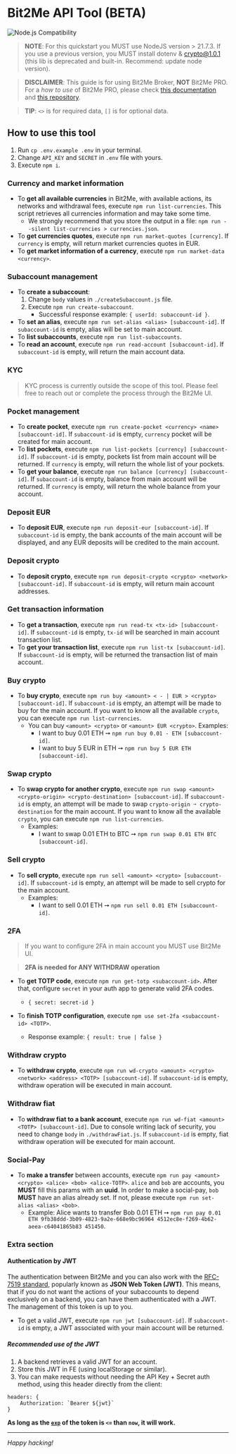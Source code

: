 # Bit2Me API Tool (BETA)

![Node.js Compatibility](https://img.shields.io/badge/Node.js-%3E%3D%2021.7.3-brightgreen)

> **NOTE**: For this quickstart you MUST use NodeJS version > 21.7.3. If you use a previous version, you MUST install dotenv & crypto@1.0.1 (this lib is deprecated and built-in. Recommend: update node version).

> **DISCLAIMER**: This guide is for using Bit2Me Broker, **NOT** Bit2Me PRO. For a _how to use_ of Bit2Me PRO, please check [this documentation](https://api.bit2me.com/trading-spot-rest) and [this repository](https://github.com/bit2me-devs/trading-spot-samples).

> **TIP**: `<>` is for required data, `[]` is for optional data.

## How to use this tool
1. Run `cp .env.example .env` in your terminal.
2. Change `API_KEY` and `SECRET` in `.env` file with yours.
3. Execute `npm i`.

### Currency and market information
- To **get all available currencies** in Bit2Me, with available actions, its networks and withdrawal fees, execute `npm run list-currencies`. This script retrieves all currencies information and may take some time.
    - We strongly recommend that you store the output in a file: `npm run --silent list-currencies > currencies.json`.
- To **get currencies quotes**, execute `npm run market-quotes [currency]`. If `currency` is empty, will return market currencies quotes in EUR.
- To **get market information of a currency**, execute `npm run market-data <currency>`.

### Subaccount management
- To **create a subaccount**:
    1. Change `body` values in `./createSubaccount.js` file.
    2. Execute `npm run create-subaccount`.
        - Successful response example: `{ userId: subaccount-id }`.
- To **set an alias**, execute `npm run set-alias <alias> [subaccount-id]`. If `subaccount-id` is empty, alias will be set to main account.
- To **list subaccounts**, execute `npm run list-subaccounts`.
- To **read an account**, execute `npm run read-account [subaccount-id]`. If `subaccount-id` is empty, will return the main account data.

### KYC
> KYC process is currently outside the scope of this tool. Please feel free to reach out or complete the process through the Bit2Me UI.

### Pocket management
- To **create pocket**, execute `npm run create-pocket <currency> <name> [subaccount-id]`. If `subaccount-id` is empty, `currency` pocket will be created for main account.
- To **list pockets**, execute `npm run list-pockets [currency] [subaccount-id]`. If `subaccount-id` is empty, pockets list from main account will be returned. If `currency` is empty, will return the whole list of your pockets.
- To **get your balance**, execute `npm run balance [currency] [subaccount-id]`. If `subaccount-id` is empty, balance from main account will be returned. If `currency` is empty, will return the whole balance from your account.

### Deposit EUR
- To **deposit EUR**, execute `npm run deposit-eur [subaccount-id]`. If `subaccount-id` is empty, the bank accounts of the main account will be displayed, and any EUR deposits will be credited to the main account.

### Deposit crypto
- To **deposit crypto**, execute `npm run deposit-crypto <crypto> <network> [subaccount-id]`. If `subaccount-id` is empty, will return main account addresses.

### Get transaction information
- To **get a transaction**, execute `npm run read-tx <tx-id> [subaccount-id]`. If `subaccount-id` is empty, `tx-id` will be searched in main account transaction list.
- To **get your transaction list**, execute `npm run list-tx [subaccount-id]`. If `subaccount-id` is empty, will be returned the transaction list of main account.

### Buy crypto
- To **buy crypto**, execute `npm run buy <amount> < - | EUR > <crypto> [subaccount-id]`. If `subaccount-id` is empty, an attempt will be made to buy for the main account. If you want to know all the available `crypto`, you can execute `npm run list-currencies`.
    - You can buy `<amount> <crypto>` or `<amount> EUR <crypto>`. Examples: 
        - I want to buy 0.01 ETH ➙ `npm run buy 0.01 - ETH [subaccount-id]`.
        - I want to buy 5 EUR in ETH ➙ `npm run buy 5 EUR ETH [subaccount-id]`.

### Swap crypto
- To **swap crypto for another crypto**, execute `npm run swap <amount> <crypto-origin> <crypto-destination> [subaccount-id]`. If `subaccount-id` is empty, an attempt will be made to swap `crypto-origin ➙ crypto-destination` for the main account. If you want to know all the available `crypto`, you can execute `npm run list-currencies`.
    - Examples: 
        - I want to swap 0.01 ETH to BTC ➙ `npm run swap 0.01 ETH BTC [subaccount-id]`.
        
### Sell crypto
- To **sell crypto**, execute `npm run sell <amount> <crypto> [subaccount-id]`. If `subaccount-id` is empty, an attempt will be made to sell crypto for the main account.
    - Examples: 
        - I want to sell 0.01 ETH ➙ `npm run sell 0.01 ETH [subaccount-id]`.

### 2FA
> If you want to configure 2FA in main account you MUST use Bit2Me UI.

> **2FA is needed for ANY WITHDRAW operation**

- To **get TOTP code**, execute `npm run get-totp <subaccount-id>`. After that, configure `secret` in your auth app to generate valid 2FA codes.
    - `{ secret: secret-id }`

- To **finish TOTP configuration**, execute `npm use set-2fa <subaccount-id> <TOTP>`.
    - Response example: `{ result: true | false }`

### Withdraw crypto
- To **withdraw crypto**, execute `npm run wd-crypto <amount> <crypto> <network> <address> <TOTP> [subaccount-id]`. If `subaccount-id` is empty, withdraw operation will be executed in main account.

### Withdraw fiat
- To **withdraw fiat to a bank account**, execute `npm run wd-fiat <amount> <TOTP> [subaccount-id]`. Due to console writing lack of security, you need to change `body` in `./withdrawFiat.js`. If `subaccount-id` is empty, fiat withdraw operation will be executed for main account.

### Social-Pay
- To **make a transfer** between accounts, execute `npm run pay <amount> <crypto> <alice> <bob> <alice-TOTP>`. `alice` and `bob` are accounts, you **MUST** fill this params with an **uuid**. In order to make a social-pay, `bob` **MUST** have an alias already set. If not, please execute `npm run set-alias <alias> <bob>`.
    - Example: Alice wants to transfer Bob 0.01 ETH ➙ `npm run pay 0.01 ETH 9fb38ddd-3b09-4823-9a2e-668e9bc96964 4512ec8e-f269-4b62-aeea-c64041865b83 451450`.

### Extra section

#### Authentication by JWT
The authentication between Bit2Me and you can also work with the [RFC-7519 standard](https://datatracker.ietf.org/doc/html/rfc7519), popularly known as **JSON Web Token (JWT)**. This means, that if you do not want the actions of your subaccounts to depend exclusively on a backend, you can have them authenticated with a JWT. The management of this token is up to you.

- To get a valid JWT, execute `npm run jwt [subaccount-id]`. If `subaccount-id` is empty, a JWT associated with your main account will be returned.

##### Recommended use of the JWT
1. A backend retrieves a valid JWT for an account.
2. Store this JWT in FE (using localStorage or similar).
3. You can make requests without needing the API Key + Secret auth method, using this header directly from the client:
```JS
headers: {
    Authorization: `Bearer ${jwt}`
}
```

**As long as the [`exp`](https://datatracker.ietf.org/doc/html/rfc7519#section-4.1.4) of the token is `<=` than `now`, it will work.**

---

_Happy hacking!_
